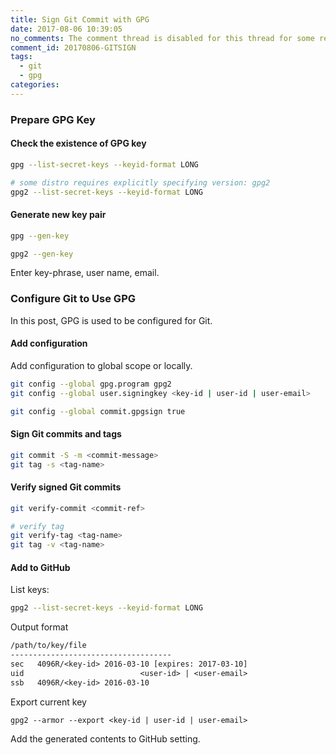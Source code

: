 ```yaml
---
title: Sign Git Commit with GPG
date: 2017-08-06 10:39:05
no_comments: The comment thread is disabled for this thread for some reasons
comment_id: 20170806-GITSIGN
tags:
  - git
  - gpg
categories:
---
```




<!-- more -->

### Prepare GPG Key

#### Check the existence of GPG key
```bash
gpg --list-secret-keys --keyid-format LONG

# some distro requires explicitly specifying version: gpg2
gpg2 --list-secret-keys --keyid-format LONG
```

#### Generate new key pair

```bash
gpg --gen-key

gpg2 --gen-key
```

Enter key-phrase, user name, email.

### Configure Git to Use GPG

In this post, GPG is used to be configured for Git.

#### Add configuration
Add configuration to global scope or locally.
```bash
git config --global gpg.program gpg2
git config --global user.signingkey <key-id | user-id | user-email>

git config --global commit.gpgsign true
```

#### Sign Git commits and tags

```bash
git commit -S -m <commit-message>
git tag -s <tag-name>
```
#### Verify signed Git commits
```bash
git verify-commit <commit-ref>

# verify tag
git verify-tag <tag-name>
git tag -v <tag-name>
```

#### Add to GitHub

List keys:
```bash
gpg2 --list-secret-keys --keyid-format LONG
```


Output format
```txt
/path/to/key/file
------------------------------------
sec   4096R/<key-id> 2016-03-10 [expires: 2017-03-10]
uid                          <user-id> | <user-email>
ssb   4096R/<key-id> 2016-03-10
```

Export current key
```
gpg2 --armor --export <key-id | user-id | user-email>
```

Add the generated contents to GitHub setting.
